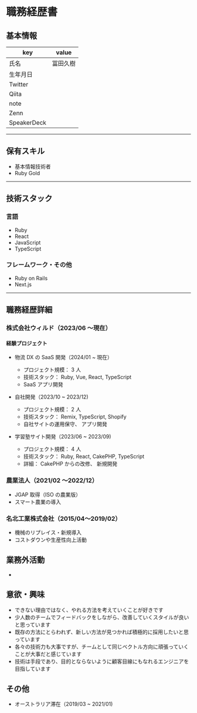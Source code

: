 # 職務経歴書

## 基本情報

|key|value|
|---|---|
|氏名|冨田久樹|
|生年月日||
|Twitter||
|Qiita||
|note||
|Zenn||
|SpeakerDeck||

---

## 保有スキル

- 基本情報技術者
- Ruby Gold

---

## 技術スタック

### 言語

- Ruby
- React
- JavaScript
- TypeScript

### フレームワーク・その他

- Ruby on Rails
- Next.js

---

## 職務経歴詳細

### 株式会社ウィルド（2023/06 〜現在）

#### 経験プロジェクト

- 物流 DX の SaaS 開発（2024/01 ~ 現在）

  - プロジェクト規模： 3 人
  - 技術スタック： Ruby, Vue, React, TypeScript
  - SaaS アプリ開発

- 自社開発（2023/10 ~ 2023/12)

  - プロジェクト規模： 2 人
  - 技術スタック： Remix, TypeScript, Shopify
  - 自社サイトの運用保守、 アプリ開発

- 学習塾サイト開発（2023/06 ~ 2023/09)

  - プロジェクト規模： 4 人
  - 技術スタック： Ruby, React, CakePHP, TypeScript
  - 詳細： CakePHP からの改修、 新規開発

### 農業法人（2021/02 〜2022/12）

- JGAP 取得（ISO の農業版）
- スマート農業の導入

### 名北工業株式会社（2015/04〜2019/02）

- 機械のリプレイス・新規導入
- コストダウンや生産性向上活動

## 業務外活動

-

## 意欲・興味

- できない理由ではなく、やれる方法を考えていくことが好きです
- 少人数のチームでフィードバックをしながら、改善していくスタイルが良いと思っています
- 既存の方法にとらわれず、新しい方法が見つかれば積極的に採用したいと思っています
- 各々の技術力も大事ですが、チームとして同じベクトル方向に頑張っていくことが大事だと感じています
- 技術は手段であり、目的とならないように顧客目線にもなれるエンジニアを目指しています

## その他

- オーストラリア滞在（2019/03 ~ 2021/01)
